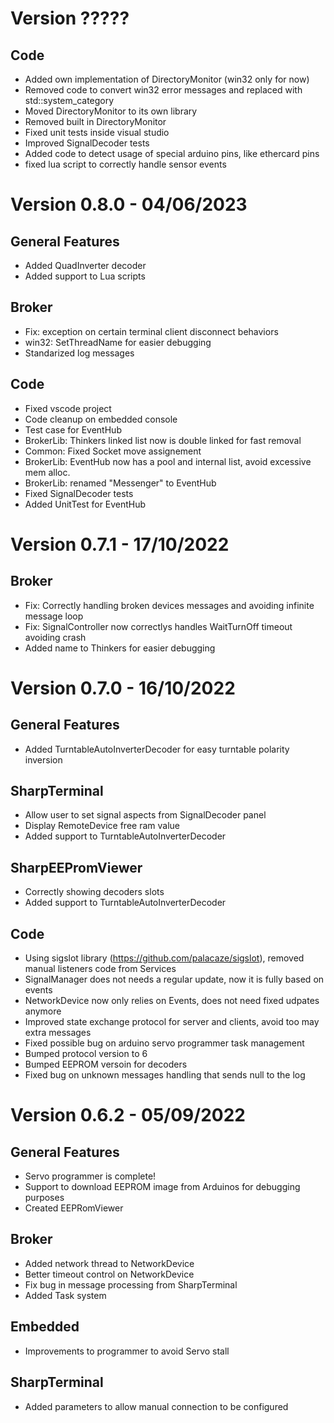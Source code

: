 # Version ?????

## Code

- Added own implementation of DirectoryMonitor (win32 only for now)
- Removed code to convert win32 error messages and replaced with std::system_category
- Moved DirectoryMonitor to its own library
- Removed built in DirectoryMonitor
- Fixed unit tests inside visual studio
- Improved SignalDecoder tests
- Added code to detect usage of special arduino pins, like ethercard pins
- fixed lua script to correctly handle sensor events

# Version 0.8.0 - 04/06/2023

## General Features
- Added QuadInverter decoder
- Added support to Lua scripts

## Broker
- Fix: exception on certain terminal client disconnect behaviors
- win32: SetThreadName for easier debugging
- Standarized log messages

## Code

- Fixed vscode project
- Code cleanup on embedded console
- Test case for EventHub
- BrokerLib: Thinkers linked list now is double linked for fast removal
- Common: Fixed Socket move assignement
- BrokerLib: EventHub now has a pool and internal list, avoid excessive mem alloc.
- BrokerLib: renamed "Messenger" to EventHub 
- Fixed SignalDecoder tests
- Added UnitTest for EventHub

# Version 0.7.1 - 17/10/2022

## Broker
- Fix: Correctly handling broken devices messages and avoiding infinite message loop
- Fix: SignalController now correctlys handles WaitTurnOff timeout avoiding crash
- Added name to Thinkers for easier debugging

# Version 0.7.0 - 16/10/2022

## General Features
- Added TurntableAutoInverterDecoder for easy turntable polarity inversion

## SharpTerminal
- Allow user to set signal aspects from SignalDecoder panel
- Display RemoteDevice free ram value
- Added support to TurntableAutoInverterDecoder

## SharpEEPromViewer
- Correctly showing decoders slots
- Added support to TurntableAutoInverterDecoder

## Code

- Using sigslot library (https://github.com/palacaze/sigslot), removed manual listeners code from Services
- SignalManager does not needs a regular update, now it is fully based on events
- NetworkDevice now only relies on Events, does not need fixed udpates anymore
- Improved state exchange protocol for server and clients, avoid too may extra messages
- Fixed possible bug on arduino servo programmer task management
- Bumped protocol version to 6
- Bumped EEPROM versoin for decoders
- Fixed bug on unknown messages handling that sends null to the log

# Version 0.6.2 - 05/09/2022

## General Features

- Servo programmer is complete!
- Support to download EEPROM image from Arduinos for debugging purposes
- Created EEPRomViewer

## Broker
- Added network thread to NetworkDevice
- Better timeout control on NetworkDevice
- Fix bug in message processing from SharpTerminal
- Added Task system

## Embedded
- Improvements to programmer to avoid Servo stall

## SharpTerminal

- Added parameters to allow manual connection to be configured
 